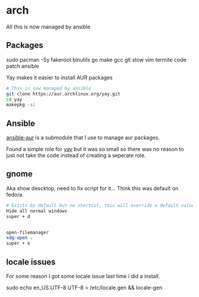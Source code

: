 # arch

All this is now managed by ansible

## Packages
sudo pacman -Sy fakeroot binutils go make gcc git stow vim termite code patch ansible

Yay makes it easier to install AUR packages

```bash
# This is now managed by ansible
git clone https://aur.archlinux.org/yay.git
cd yay
makepkg -si
```

## Ansible

[ansible-aur](https://github.com/kewlfft/ansible-aur) is a submodule that I use to manage aur packages.

Found a simple role for [yay](https://github.com/jonsible/yay) but it was so small
so there was no reason to just not take the code instead of creating a seperate role.

## gnome

Aka show descktop, need to fix script for it...
Think this was default on fedora.

```bash
# Exists by default but no shortcut, this will override a default value
Hide all normal windows
super + d


open-filemanager
xdg-open .
super + e
```

## locale issues

For some reason I got some locale issue last time i did a install.

sudo echo en_US.UTF-8 UTF-8 > /etc/locale.gen && locale-gen
